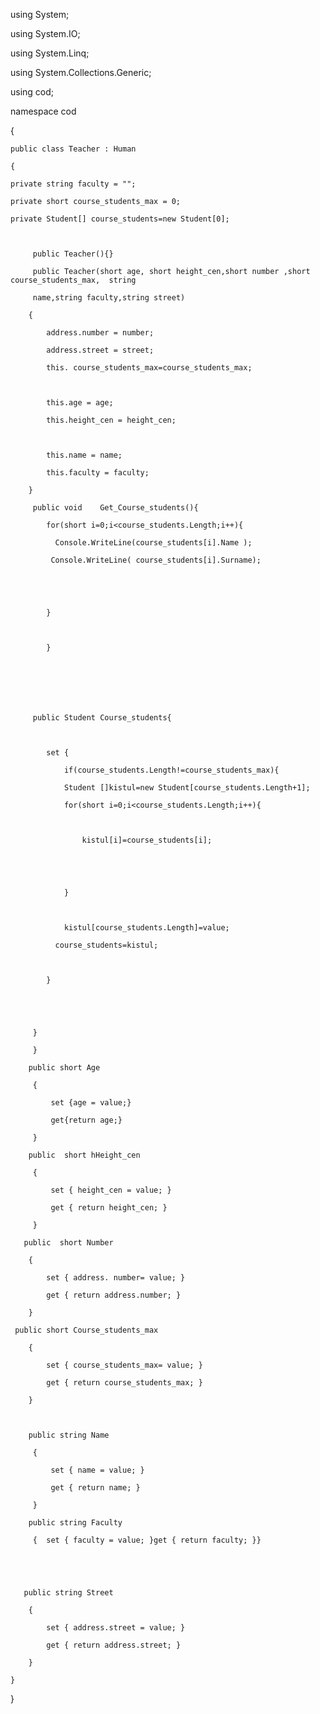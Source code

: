 using System;

using System.IO;

using System.Linq;

using System.Collections.Generic;

using cod;

namespace cod

{

    public class Teacher : Human

    {

    private string faculty = "";

    private short course_students_max = 0;

    private Student[] course_students=new Student[0];

    

         public Teacher(){}

         public Teacher(short age, short height_cen,short number ,short course_students_max,  string

         name,string faculty,string street)

        {

        	address.number = number;

            address.street = street;

            this. course_students_max=course_students_max;

 

            this.age = age;

            this.height_cen = height_cen;

            

            this.name = name;

            this.faculty = faculty;

        }

         public void	Get_Course_students(){ 

         	for(short i=0;i<course_students.Length;i++){ 

         	  Console.WriteLine(course_students[i].Name );

         	 Console.WriteLine( course_students[i].Surname);

         	  

         	  

         	}

         	

         	}

        

        

        

         public Student Course_students{

         	

         	set { 

         		if(course_students.Length!=course_students_max){

         		Student []kistul=new Student[course_students.Length+1];

         		for(short i=0;i<course_students.Length;i++){

         			

         			kistul[i]=course_students[i];

         			

         			

         		}

         		

         		kistul[course_students.Length]=value;

              course_students=kistul;

         	

         	}

         

         	

         }

         }

        public short Age

         {

             set {age = value;}

             get{return age;}

         }

        public  short hHeight_cen

         {

             set { height_cen = value; }

             get { return height_cen; }

         }

       public  short Number

        {

            set { address. number= value; }

            get { return address.number; }

        }

     public short Course_students_max

        {

            set { course_students_max= value; }

            get { return course_students_max; }

        }

        

        public string Name

         {

             set { name = value; }

             get { return name; }

         }

        public string Faculty

         {  set { faculty = value; }get { return faculty; }}

         

        

       public string Street

        {

            set { address.street = value; }

            get { return address.street; }

        }

    }

}
